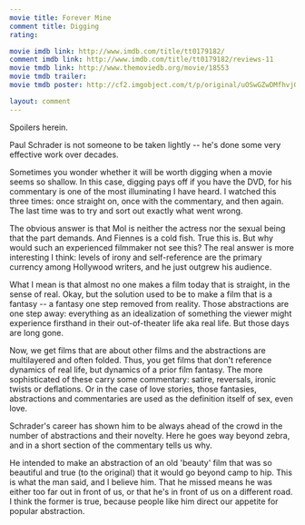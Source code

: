 ```yaml
---
movie title: Forever Mine
comment title: Digging
rating: 

movie imdb link: http://www.imdb.com/title/tt0179182/
comment imdb link: http://www.imdb.com/title/tt0179182/reviews-11
movie tmdb link: http://www.themoviedb.org/movie/18553
movie tmdb trailer: 
movie tmdb poster: http://cf2.imgobject.com/t/p/original/uOSwGZwDMfhvjG1mucqzJz02LmM.jpg

layout: comment
---
```


Spoilers herein.

Paul Schrader is not someone to be taken lightly -- he's done some very effective work over decades.

Sometimes you wonder whether it will be worth digging when a movie seems so shallow. In this case, digging pays off if you have the DVD, for his commentary is one of the most illuminating I have heard. I watched this three times: once straight on, once with the commentary, and then again. The last time was to try and sort out exactly what went wrong.

The obvious answer is that Mol is neither the actress nor the sexual being that the part demands. And Fiennes is a cold fish. True this is. But why would such an experienced filmmaker not see this? The real answer is more interesting I think: levels of irony and self-reference are the primary currency among Hollywood writers, and he just outgrew his audience.

What I mean is that almost no one makes a film today that is straight, in the sense of real. Okay, but the solution used to be to make a film that is a fantasy -- a fantasy one step removed from reality. Those abstractions are one step away: everything as an idealization of something the viewer might experience firsthand in their out-of-theater life aka real life. But those days are long gone.

Now, we get films that are about other films and the abstractions are multilayered and often folded. Thus, you get films that don't reference dynamics of real life, but dynamics of a prior film fantasy. The more sophisticated of these carry some commentary: satire, reversals, ironic twists or deflations. Or in the case of love stories, those fantasies, abstractions and commentaries are used as the definition itself of sex, even love.

Schrader's career has shown him to be always ahead of the crowd in the number of abstractions and their novelty. Here he goes way beyond zebra, and in a short section of the commentary tells us why.

He intended to make an abstraction of an old 'beauty' film that was so beautiful and true (to the original) that it would go beyond camp to hip. This is what the man said, and I believe him. That he missed means he was either too far out in front of us, or that he's in front of us on a different road. I think the former is true, because people like him direct our appetite for popular abstraction.